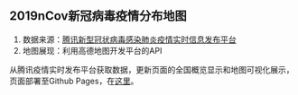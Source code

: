 ## 2019nCov新冠病毒疫情分布地图

1. 数据来源：[腾讯新型冠状病毒感染肺炎疫情实时信息发布平台](https://news.qq.com/zt2020/page/feiyan.htm)
2. 地图展现：利用高德地图开发平台的API

从腾讯疫情实时发布平台获取数据，更新页面的全国概览显示和地图可视化展示，页面部署至Github Pages，在[这里](https://onlysmooth.github.io/nCov/)。
